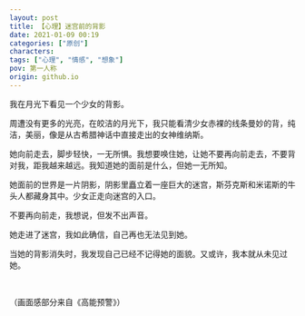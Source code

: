 ```yaml
---
layout: post
title: 【心理】迷宫前的背影
date: 2021-01-09 00:19
categories: ["原创"]
characters: 
tags: ["心理", "情感", "想象"]
pov: 第一人称
origin: github.io
---
```


我在月光下看见一个少女的背影。

周遭没有更多的光亮，在皎洁的月光下，我只能看清少女赤裸的线条曼妙的背，纯洁，美丽，像是从古希腊神话中直接走出的女神维纳斯。

她向前走去，脚步轻快，一无所惧。我想要唤住她，让她不要再向前走去，不要背对我，距我越来越远。我知道她的面前是什么，但她一无所知。

她面前的世界是一片阴影，阴影里矗立着一座巨大的迷宫，斯芬克斯和米诺斯的牛头人都藏身其中。少女正走向迷宫的入口。

不要再向前走，我想说，但发不出声音。

她走进了迷宫，我如此确信，自己再也无法见到她。

当她的背影消失时，我发现自己已经不记得她的面貌。又或许，我本就从未见过她。

<br>

（画面感部分来自《高能预警》）
